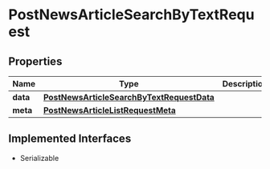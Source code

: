 

# PostNewsArticleSearchByTextRequest


## Properties

Name | Type | Description | Notes
------------ | ------------- | ------------- | -------------
**data** | [**PostNewsArticleSearchByTextRequestData**](PostNewsArticleSearchByTextRequestData.md) |  |  [optional]
**meta** | [**PostNewsArticleListRequestMeta**](PostNewsArticleListRequestMeta.md) |  |  [optional]


## Implemented Interfaces

* Serializable


